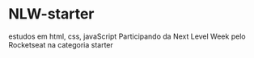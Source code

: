 # NLW-starter
estudos em html, css, javaScript
Participando da Next Level Week pelo Rocketseat na categoria starter
